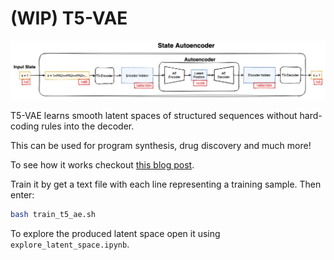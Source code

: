 # (WIP) T5-VAE

![X](state_ae.png)

T5-VAE learns smooth latent spaces of structured sequences without hard-coding rules into the decoder.

This can be used for program synthesis, drug discovery and much more!

To see how it works checkout [this blog post]().

Train it by get a text file with each line representing a training sample. Then enter:
```bash
bash train_t5_ae.sh
```

To explore the produced latent space open it using `explore_latent_space.ipynb`.

